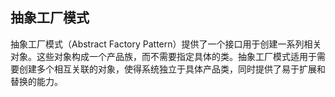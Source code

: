 ## 抽象工厂模式

抽象工厂模式（Abstract Factory Pattern）提供了一个接口用于创建一系列相关对象。这些对象构成一个产品族，而不需要指定具体的类。抽象工厂模式适用于需要创建多个相互关联的对象，使得系统独立于具体产品类，同时提供了易于扩展和替换的能力。
